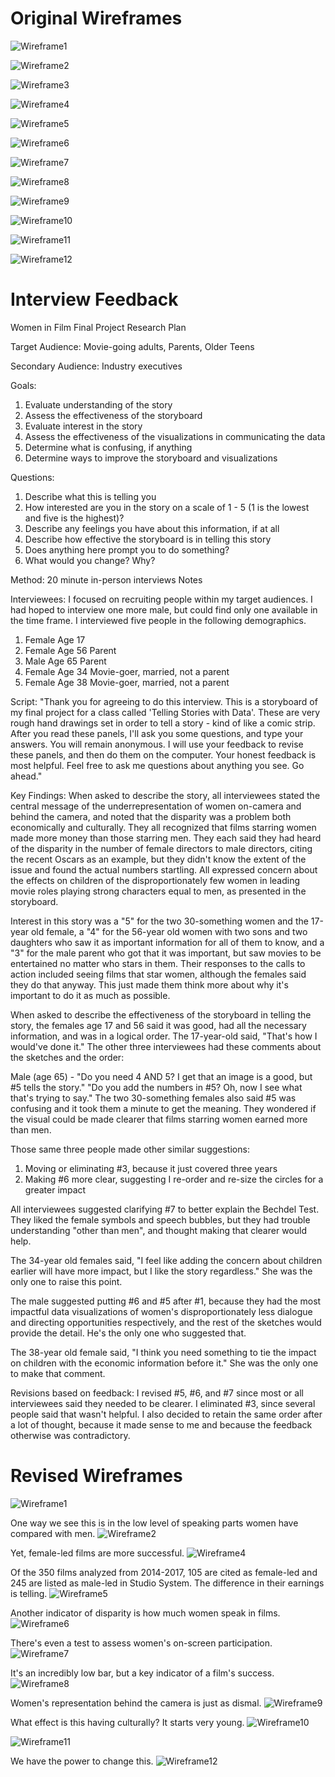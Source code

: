# Original Wireframes 

![Wireframe1](Sketch1.JPG)

![Wireframe2](Sketch2.JPG)

![Wireframe3](Sketch3.JPG)

![Wireframe4](Sketch4.jpg)

![Wireframe5](Sketch5.JPG)

![Wireframe6](Sketch6.jpg)

![Wireframe7](Sketch7.jpg)

![Wireframe8](Sketch8.jpg)

![Wireframe9](Sketch9.JPG)

![Wireframe10](Sketch10.JPG)

![Wireframe11](Sketch11.JPG)

![Wireframe12](Sketch12.JPG)


# Interview Feedback 
Women in Film Final Project Research Plan 

Target Audience:
Movie-going adults, Parents, Older Teens

Secondary Audience:
Industry executives

Goals:
1) Evaluate understanding of the story
2) Assess the effectiveness of the storyboard
3) Evaluate interest in the story
4) Assess the effectiveness of the visualizations in communicating the data
5) Determine what is confusing, if anything
6) Determine ways to improve the storyboard and visualizations 

Questions: 
1) Describe what this is telling you
2) How interested are you in the story on a scale of 1 - 5 (1 is the lowest and five is the highest)? 
3) Describe any feelings you have about this information, if at all
4) Describe how effective the storyboard is in telling this story 
5) Does anything here prompt you to do something?				
6) What would you change? Why?

Method:
20 minute in-person interviews
Notes

Interviewees:
I focused on recruiting people within my target audiences. I had hoped to interview one more male, but could find only one available in the time frame. I interviewed five people in the following demographics.

1) Female Age 17 
2) Female Age 56 Parent
3) Male   Age 65 Parent
4) Female Age 34 Movie-goer, married, not a parent
5) Female Age 38 Movie-goer, married, not a parent

Script: 
"Thank you for agreeing to do this interview. This is a storyboard of my final project for a class called 'Telling Stories with Data'. These are very rough hand drawings set in order to tell a story - kind of like a comic strip. After you read these panels, I'll ask you some questions, and type your answers. You will remain anonymous. I will use your feedback to revise these panels, and then do them on the computer. Your honest feedback is most helpful. Feel free to ask me questions about anything you see. Go ahead." 

Key Findings: 
When asked to describe the story, all interviewees stated the central message of the underrepresentation of women on-camera and behind the camera, and noted that the disparity was a problem both economically and culturally. They all recognized that films starring women made more money than those starring men. They each said they had heard of the disparity in the number of female directors to male directors, citing the recent Oscars as an example, but they didn't know the extent of the issue and found the actual numbers startling. All expressed concern about the effects on children of the disproportionately few women in leading movie roles playing strong characters equal to men, as presented in the storyboard. 

Interest in this story was a "5" for the two 30-something women and the 17-year old female, a "4" for the 56-year old women with two sons and two daughters who saw it as important information for all of them to know, and a "3" for the male parent who got that it was important, but saw movies to be entertained no matter who stars in them. Their responses to the calls to action included seeing films that star women, although the females said they do that anyway. This just made them think more about why it's important to do it as much as possible.

When asked to describe the effectiveness of the storyboard in telling the story, the females age 17 and 56 said it was good, had all the necessary information, and was in a logical order. The 17-year-old said, "That's how I would've done it." The other three interviewees had these comments about the sketches and the order: 

Male (age 65) - "Do you need 4 AND 5? I get that an image is a good, but #5 tells the story." "Do you add the numbers in #5? Oh, now I see what that's trying to say." 
The two 30-something females also said #5 was confusing and it took them a minute to get the meaning. They wondered if the visual could be made clearer that films starring women earned more than men. 

Those same three people made other similar suggestions:
1) Moving or eliminating #3, because it just covered three years
2) Making #6 more clear, suggesting I re-order and re-size the circles for a greater impact

All interviewees suggested clarifying #7 to better explain the Bechdel Test. They liked the female symbols and speech bubbles, but they had trouble understanding "other than men", and thought making that clearer would help. 

The 34-year old females said, "I feel like adding the concern about children earlier will have more impact, but I like the story regardless." She was the only one to raise this point. 

The male suggested putting #6 and #5 after #1, because they had the most impactful data visualizations of women's disproportionately less dialogue and directing opportunities respectively, and the rest of the sketches would provide the detail. He's the only one who suggested that. 

The 38-year old female said, "I think you need something to tie the impact on children with the economic information before it." She was the only one to make that comment. 

Revisions based on feedback: 
I revised #5, #6, and #7 since most or all interviewees said they needed to be clearer. I eliminated #3, since several people said that wasn't helpful. I also decided to retain the same order after a lot of thought, because it made sense to me and because the feedback otherwise was contradictory. 


# Revised Wireframes
![Wireframe1](Sketch1.JPG)

One way we see this is in the low level of speaking parts women have compared with men.
![Wireframe2](Sketch2.JPG)

Yet, female-led films are more successful.
![Wireframe4](Sketch4.jpg)

Of the 350 films analyzed from 2014-2017, 105 are cited as female-led and 245 are listed as male-led in Studio System. The difference in their earnings is telling.
![Wireframe5](Sketch5.JPG)

Another indicator of disparity is how much women speak in films. 
![Wireframe6](Sketch6.jpg)

There's even a test to assess women's on-screen participation.
![Wireframe7](Sketch7.jpg)

It's an incredibly low bar, but a key indicator of a film's success. 
![Wireframe8](Sketch8.jpg)

Women's representation behind the camera is just as dismal.
![Wireframe9](Sketch9.JPG)

What effect is this having culturally? It starts very young.
![Wireframe10](Sketch10.JPG)

![Wireframe11](Sketch11.JPG)

We have the power to change this.
![Wireframe12](Sketch12.JPG)

